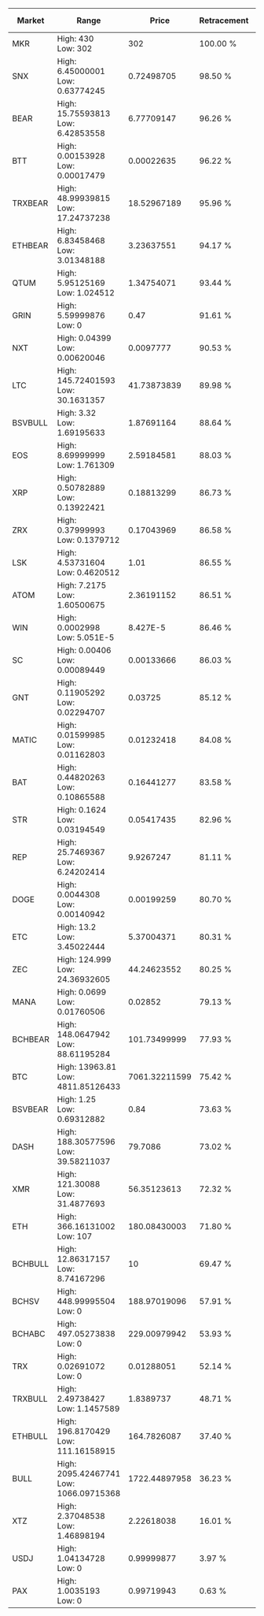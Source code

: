 | Market | Range | Price| Retracement | Doubles to 50% |
| --- | --- | --- | --- | --- |
| MKR | High: 430<br />Low: 302 | 302 | 100.00 % | 1.21 |
| SNX | High: 6.45000001<br />Low: 0.63774245 | 0.72498705 | 98.50 % | 4.89 |
| BEAR | High: 15.75593813<br />Low: 6.42853558 | 6.77709147 | 96.26 % | 1.64 |
| BTT | High: 0.00153928<br />Low: 0.00017479 | 0.00022635 | 96.22 % | 3.79 |
| TRXBEAR | High: 48.99939815<br />Low: 17.24737238 | 18.52967189 | 95.96 % | 1.79 |
| ETHBEAR | High: 6.83458468<br />Low: 3.01348188 | 3.23637551 | 94.17 % | 1.52 |
| QTUM | High: 5.95125169<br />Low: 1.024512 | 1.34754071 | 93.44 % | 2.59 |
| GRIN | High: 5.59999876<br />Low: 0 | 0.47 | 91.61 % | 5.96 |
| NXT | High: 0.04399<br />Low: 0.00620046 | 0.0097777 | 90.53 % | 2.57 |
| LTC | High: 145.72401593<br />Low: 30.1631357 | 41.73873839 | 89.98 % | 2.11 |
| BSVBULL | High: 3.32<br />Low: 1.69195633 | 1.87691164 | 88.64 % | 1.34 |
| EOS | High: 8.69999999<br />Low: 1.761309 | 2.59184581 | 88.03 % | 2.02 |
| XRP | High: 0.50782889<br />Low: 0.13922421 | 0.18813299 | 86.73 % | 1.72 |
| ZRX | High: 0.37999993<br />Low: 0.1379712 | 0.17043969 | 86.58 % | 1.52 |
| LSK | High: 4.53731604<br />Low: 0.4620512 | 1.01 | 86.55 % | 2.47 |
| ATOM | High: 7.2175<br />Low: 1.60500675 | 2.36191152 | 86.51 % | 1.87 |
| WIN | High: 0.0002998<br />Low: 5.051E-5 | 8.427E-5 | 86.46 % | 2.08 |
| SC | High: 0.00406<br />Low: 0.00089449 | 0.00133666 | 86.03 % | 1.85 |
| GNT | High: 0.11905292<br />Low: 0.02294707 | 0.03725 | 85.12 % | 1.91 |
| MATIC | High: 0.01599985<br />Low: 0.01162803 | 0.01232418 | 84.08 % | 1.12 |
| BAT | High: 0.44820263<br />Low: 0.10865588 | 0.16441277 | 83.58 % | 1.69 |
| STR | High: 0.1624<br />Low: 0.03194549 | 0.05417435 | 82.96 % | 1.79 |
| REP | High: 25.7469367<br />Low: 6.24202414 | 9.9267247 | 81.11 % | 1.61 |
| DOGE | High: 0.0044308<br />Low: 0.00140942 | 0.00199259 | 80.70 % | 1.47 |
| ETC | High: 13.2<br />Low: 3.45022444 | 5.37004371 | 80.31 % | 1.55 |
| ZEC | High: 124.999<br />Low: 24.36932605 | 44.24623552 | 80.25 % | 1.69 |
| MANA | High: 0.0699<br />Low: 0.01760506 | 0.02852 | 79.13 % | 1.53 |
| BCHBEAR | High: 148.0647942<br />Low: 88.61195284 | 101.73499999 | 77.93 % | 1.16 |
| BTC | High: 13963.81<br />Low: 4811.85126433 | 7061.32211599 | 75.42 % | 1.33 |
| BSVBEAR | High: 1.25<br />Low: 0.69312882 | 0.84 | 73.63 % | 1.16 |
| DASH | High: 188.30577596<br />Low: 39.58211037 | 79.7086 | 73.02 % | 1.43 |
| XMR | High: 121.30088<br />Low: 31.4877693 | 56.35123613 | 72.32 % | 1.36 |
| ETH | High: 366.16131002<br />Low: 107 | 180.08430003 | 71.80 % | 1.31 |
| BCHBULL | High: 12.86317157<br />Low: 8.74167296 | 10 | 69.47 % | 1.08 |
| BCHSV | High: 448.99995504<br />Low: 0 | 188.97019096 | 57.91 % | 1.19 |
| BCHABC | High: 497.05273838<br />Low: 0 | 229.00979942 | 53.93 % | 1.09 |
| TRX | High: 0.02691072<br />Low: 0 | 0.01288051 | 52.14 % | 1.04 |
| TRXBULL | High: 2.49738427<br />Low: 1.1457589 | 1.8389737 | 48.71 % | 0.00 |
| ETHBULL | High: 196.8170429<br />Low: 111.16158915 | 164.7826087 | 37.40 % | 0.00 |
| BULL | High: 2095.42467741<br />Low: 1066.09715368 | 1722.44897958 | 36.23 % | 0.00 |
| XTZ | High: 2.37048538<br />Low: 1.46898194 | 2.22618038 | 16.01 % | 0.00 |
| USDJ | High: 1.04134728<br />Low: 0 | 0.99999877 | 3.97 % | 0.00 |
| PAX | High: 1.0035193<br />Low: 0 | 0.99719943 | 0.63 % | 0.00 |
